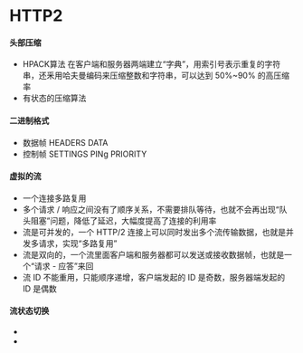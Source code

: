 # HTTP2

#### 头部压缩
* HPACK算法 在客户端和服务器两端建立“字典”，用索引号表示重复的字符串，还釆用哈夫曼编码来压缩整数和字符串，可以达到 50%~90% 的高压缩率
* 有状态的压缩算法

#### 二进制格式
* 数据帧 HEADERS DATA
* 控制帧 SETTINGS PINg PRIORITY

#### 虚拟的流
* 一个连接多路复用
* 多个请求 / 响应之间没有了顺序关系，不需要排队等待，也就不会再出现“队头阻塞”问题，降低了延迟，大幅度提高了连接的利用率
* 流是可并发的，一个 HTTP/2 连接上可以同时发出多个流传输数据，也就是并发多请求，实现“多路复用”
* 流是双向的，一个流里面客户端和服务器都可以发送或接收数据帧，也就是一个“请求 - 应答”来回
* 流 ID 不能重用，只能顺序递增，客户端发起的 ID 是奇数，服务器端发起的 ID 是偶数

#### 流状态切换
* 
* 